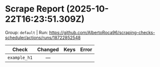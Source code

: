 # Scrape Report (2025-10-22T16:23:51.309Z)

Group: `default`  |  Run: https://github.com/AlbertoRoca96/scraping-checks-scheduler/actions/runs/18722852548

| Check | Changed | Keys | Error |
|---|:---:|:--|:--|
| `example_h1` | — |  |  |
